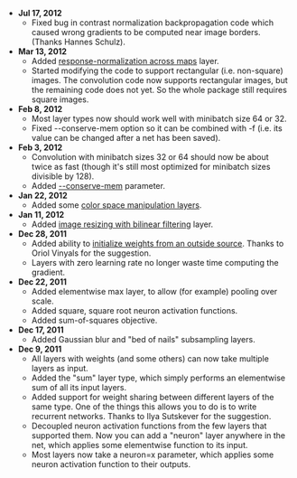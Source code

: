   * **Jul 17, 2012**
    * Fixed bug in contrast normalization backpropagation code which caused wrong gradients to be computed near image borders. (Thanks Hannes Schulz).
  * **Mar 13, 2012**
    * Added [response-normalization across maps](LayerParams#Local_response_normalization_layer_(across_maps).md) layer.
    * Started modifying the code to support rectangular (i.e. non-square) images. The convolution code now supports rectangular images, but the remaining code does not yet. So the whole package still requires square images.
  * **Feb 8, 2012**
    * Most layer types now should work well with minibatch size 64 or 32.
    * Fixed --conserve-mem option so it can be combined with -f (i.e. its value can be changed after a net has been saved).
  * **Feb 3, 2012**
    * Convolution with minibatch sizes 32 or 64 should now be about twice as fast (though it's still most optimized for minibatch sizes divisible by 128).
    * Added [--conserve-mem](Options.md) parameter.
  * **Jan 22, 2012**
    * Added some [color space manipulation layers](LayerParams#Color_space_manipulation_layers.md).
  * **Jan 11, 2012**
    * Added [image resizing with bilinear filtering](LayerParams#Image_resizing_layer.md) layer.
  * **Dec 28, 2011**
    * Added ability to [initialize weights from an outside source](LayerParams#Initializing_weights_from_an_outside_source.md). Thanks to Oriol Vinyals for the suggestion.
    * Layers with zero learning rate no longer waste time computing the gradient.
  * **Dec 22, 2011**
    * Added elementwise max layer, to allow (for example) pooling over scale.
    * Added square, square root neuron activation functions.
    * Added sum-of-squares objective.
  * **Dec 17, 2011**
    * Added Gaussian blur and "bed of nails" subsampling layers.
  * **Dec 9, 2011**
    * All layers with weights (and some others) can now take multiple layers as input.
    * Added the "sum" layer type, which simply performs an elementwise sum of all its input layers.
    * Added support for weight sharing between different layers of the same type. One of the things this allows you to do is to write recurrent networks. Thanks to Ilya Sutskever for the suggestion.
    * Decoupled neuron activation functions from the few layers that supported them. Now you can add a "neuron" layer anywhere in the net, which applies some elementwise function to its input.
    * Most layers now take a neuron=x parameter, which applies some neuron activation function to their outputs.